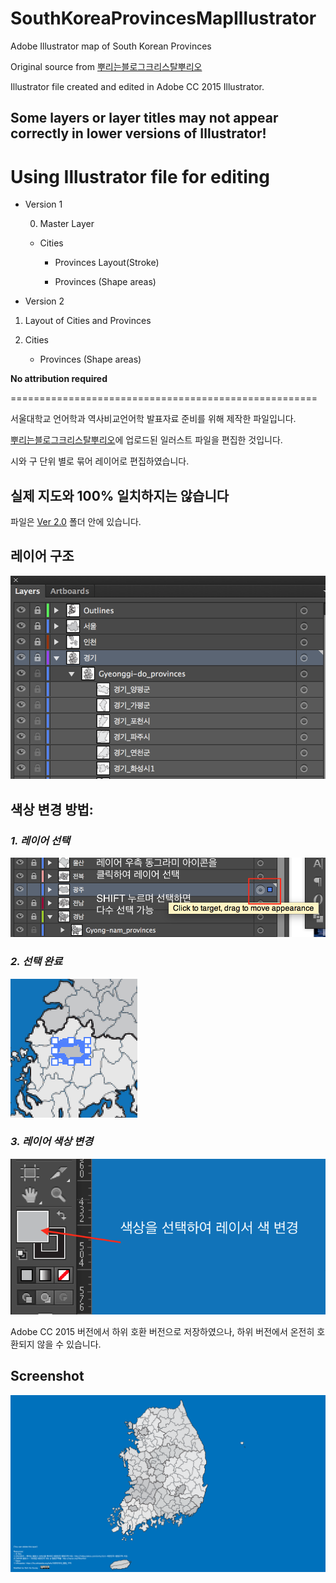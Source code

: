 # SouthKoreaProvincesMapIllustrator
Adobe Illustrator map of South Korean Provinces


Original source from [뿌리는블로그크리스탈뿌리오](http://mittya.tistory.com/entry/%EC%86%8C%EC%8A%A4-%EB%8C%80%ED%95%9C%EB%AF%BC%EA%B5%AD-%ED%96%89%EC%A0%95%EA%B5%AC%EC%97%AD-%EC%A7%80%EB%8F%84)


Illustrator file created and edited in Adobe CC 2015 Illustrator.

## Some layers or layer titles may not appear correctly in lower versions of Illustrator!


# Using Illustrator file for editing

- Version 1

  0. Master Layer

    - Cities

        - Provinces Layout(Stroke)

        - Provinces (Shape areas)
        
        
 - Version 2

  1. Layout of Cities and Provinces

  2. Cities

        - Provinces (Shape areas)

**No attribution required**

=====================================================

서울대학교 언어학과 역사비교언어학 발표자료 준비를 위해 제작한 파일입니다.

[뿌리는블로그크리스탈뿌리오](http://mittya.tistory.com/entry/%EC%86%8C%EC%8A%A4-%EB%8C%80%ED%95%9C%EB%AF%BC%EA%B5%AD-%ED%96%89%EC%A0%95%EA%B5%AC%EC%97%AD-%EC%A7%80%EB%8F%84)에 업로드된 일러스트 파일을 편집한 것입니다.

시와 구 단위 별로 묶어 레이어로 편집하였습니다.

## 실제 지도와 100% 일치하지는 않습니다

파일은 [Ver 2.0](https://github.com/andrew-noh/SouthKoreaProvincesMapIllustrator/tree/master/Ver%202.0) 폴더 안에 있습니다.

## 레이어 구조

![Layers](layers.png)

## 색상 변경 방법:

### *1. 레이어 선택*

![Image1](images/tutorial1.png)

### *2. 선택 완료*

![Image1](images/tutorial2.png)

### *3. 레이어 색상 변경*
![Image1](images/tutorial3.png)


Adobe CC 2015 버전에서 하위 호환 버전으로 저장하였으나, 하위 버전에서 온전히 호환되지 않을 수 있습니다.



## Screenshot

![Map](map.png)
